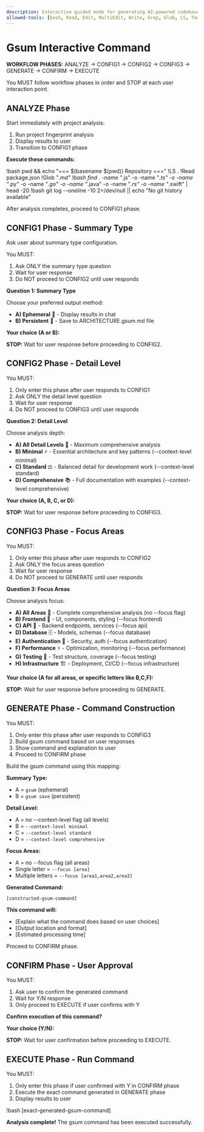 ```yaml
---
description: Interactive guided mode for generating AI-powered codebase summaries. Walks you through configuring context levels, focus areas, and analysis depth, then generates comprehensive documentation using Claude's intelligence. Works in any repository without external dependencies.
allowed-tools: [bash, Read, Edit, MultiEdit, Write, Grep, Glob, LS, TodoWrite]
---
```


# Gsum Interactive Command

**WORKFLOW PHASES:** ANALYZE → CONFIG1 → CONFIG2 → CONFIG3 → GENERATE → CONFIRM → EXECUTE

You MUST follow workflow phases in order and STOP at each user interaction point.

## ANALYZE Phase

Start immediately with project analysis:

1. Run project fingerprint analysis
2. Display results to user
3. Transition to CONFIG1 phase

**Execute these commands:**

!bash pwd && echo "=== $(basename $(pwd)) Repository ==="
!LS .
!Read package.json
!Glob "*.md"
!bash find . -name "*.js" -o -name "*.ts" -o -name "*.py" -o -name "*.go" -o -name "*.java" -o -name "*.rs" -o -name "*.swift" | head -20
!bash git log --oneline -10 2>/dev/null || echo "No git history available"

After analysis completes, proceed to CONFIG1 phase.

## CONFIG1 Phase - Summary Type

Ask user about summary type configuration.

You MUST:
1. Ask ONLY the summary type question
2. Wait for user response
3. Do NOT proceed to CONFIG2 until user responds

**Question 1: Summary Type**

Choose your preferred output method:
- **A) Ephemeral** 📄 - Display results in chat
- **B) Persistent** 💾 - Save to ARCHITECTURE.gsum.md file

**Your choice (A or B):**

**STOP:** Wait for user response before proceeding to CONFIG2.

## CONFIG2 Phase - Detail Level

You MUST:
1. Only enter this phase after user responds to CONFIG1
2. Ask ONLY the detail level question
3. Wait for user response
4. Do NOT proceed to CONFIG3 until user responds

**Question 2: Detail Level**

Choose analysis depth:
- **A) All Detail Levels** 🌟 - Maximum comprehensive analysis
- **B) Minimal** ⚡ - Essential architecture and key patterns (--context-level minimal)
- **C) Standard** ⚖️ - Balanced detail for development work (--context-level standard)
- **D) Comprehensive** 📚 - Full documentation with examples (--context-level comprehensive)

**Your choice (A, B, C, or D):**

**STOP:** Wait for user response before proceeding to CONFIG3.

## CONFIG3 Phase - Focus Areas

You MUST:
1. Only enter this phase after user responds to CONFIG2
2. Ask ONLY the focus areas question
3. Wait for user response
4. Do NOT proceed to GENERATE until user responds

**Question 3: Focus Areas**

Choose analysis focus:
- **A) All Areas** 🌟 - Complete comprehensive analysis (no --focus flag)
- **B) Frontend** 🎨 - UI, components, styling (--focus frontend)
- **C) API** 🔧 - Backend endpoints, services (--focus api)
- **D) Database** 🗄️ - Models, schemas (--focus database)
- **E) Authentication** 🔐 - Security, auth (--focus authentication)
- **F) Performance** ⚡ - Optimization, monitoring (--focus performance)
- **G) Testing** 🧪 - Test structure, coverage (--focus testing)
- **H) Infrastructure** 🏗️ - Deployment, CI/CD (--focus infrastructure)

**Your choice (A for all areas, or specific letters like B,C,F):**

**STOP:** Wait for user response before proceeding to GENERATE.

## GENERATE Phase - Command Construction

You MUST:
1. Only enter this phase after user responds to CONFIG3
2. Build gsum command based on user responses
3. Show command and explanation to user
4. Proceed to CONFIRM phase

Build the gsum command using this mapping:

**Summary Type:**
- A = `gsum` (ephemeral)
- B = `gsum save` (persistent)

**Detail Level:**
- A = no --context-level flag (all levels)
- B = `--context-level minimal`
- C = `--context-level standard`
- D = `--context-level comprehensive`

**Focus Areas:**
- A = no --focus flag (all areas)
- Single letter = `--focus [area]`
- Multiple letters = `--focus [area1,area2,area3]`

**Generated Command:**
```bash
[constructed-gsum-command]
```

**This command will:**
- [Explain what the command does based on user choices]
- [Output location and format]
- [Estimated processing time]

Proceed to CONFIRM phase.

## CONFIRM Phase - User Approval

You MUST:
1. Ask user to confirm the generated command
2. Wait for Y/N response
3. Only proceed to EXECUTE if user confirms with Y

**Confirm execution of this command?**

**Your choice (Y/N):**

**STOP:** Wait for user confirmation before proceeding to EXECUTE.

## EXECUTE Phase - Run Command

You MUST:
1. Only enter this phase if user confirmed with Y in CONFIRM phase
2. Execute the exact command generated in GENERATE phase
3. Display results to user

!bash [exact-generated-gsum-command]

**Analysis complete!** The gsum command has been executed successfully.